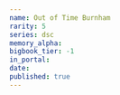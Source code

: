 ```yaml
---
name: Out of Time Burnham
rarity: 5
series: dsc
memory_alpha:
bigbook_tier: -1
in_portal:
date:
published: true
---
```



